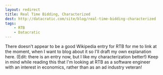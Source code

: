 ```yaml
---
layout: redirect
title: Real Time Bidding, Characterized
dest: http://datacratic.com/site/blog/real-time-bidding-characterized
tags:
    - RTB
    - Datacratic
---
```


There doesn't appear to be a good Wikipedia entry for RTB for me to link at the moment, when I want to blog about it so I'll draft my own explanation here. (Edit: there is an entry now, but I like my characterization better!) Keep in mind while reading this that I'm looking at RTB as a software engineer with an interest in economics, rather than as an ad industry veteran!